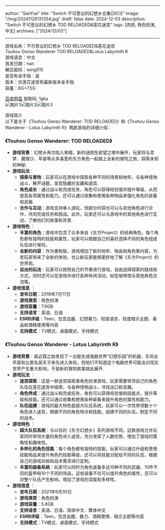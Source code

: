 
---
author: "SanYue"
title: "Switch 不可思议的幻想乡合集[|XCI]"
image: "/img/20241128131354.jpg"
draft: false
date: 2024-12-03
description: "Switch 不可思议的幻想乡 TOD RELOADED&莲花迷宫"
tags: [肉鸽, 角色扮演, 中文]
archives: ["2024/12/03"]

---

游戏名称：不可思议的幻想乡 TOD RELOADED&莲花迷宫   
Touhou Genso Wanderer TOD RELOADED&Lotus Labyrinth R    
游戏语言：中文  
首发日期：nan  
解压密码：wing515  
是否有金手指：是  
版本：仅莲花迷宫有最新版本金手指   
容量：6G+7.5G

[百度网盘](https://pan.baidu.com/s/1LqnIqjLrm81pfZMvL6lKwA) 提取码: 1gka  
![图片1](/img/6c0136.jpg)![图片2](/img/19f4bd.jpg)![图片3](/img/95cf36.jpg)  

游戏简介  
以下是关于《Touhou Genso Wanderer: TOD RELOADED》和《Touhou Genso Wanderer - Lotus Labyrinth R》两款游戏的详细介绍：

### 《Touhou Genso Wanderer: TOD RELOADED》
- **游戏背景**：幻想乡再次陷入黑暗，新的谜团在欲望之塔中展开，玩家将与灵梦、魔理沙、早苗等众多喜爱的东方角色一起踏上全新的冒险之旅，探索未知的神秘.
- **游戏玩法**：
    - **探索与冒险**：玩家可以在游戏中探索各种不同的场景和地牢，与各种怪物战斗，解开谜题，发现隐藏的宝藏和道具.
    - **角色成长**：通过战斗和完成任务，角色可以获得经验值并提升等级，从而提高各项属性和能力。还可以通过收集和使用各种物品来强化角色的装备和武器.
    - **合作与互动**：游戏支持单人游玩，但部分内容也可以与其他角色进行合作，共同完成任务和挑战。此外，玩家还可以与游戏中的其他角色进行互动，了解他们的故事和背景.
- **游戏特色** ：
    - **丰富的角色**：游戏中包含了众多来自《东方Project》的经典角色，每个角色都有独特的技能和属性，玩家可以根据自己的喜好选择不同的角色组成队伍进行冒险。
    - **全新的内容**：作为重制版，游戏增加了新的地牢、物品和角色等内容，为老玩家带来了全新的体验，也让新玩家能够更好地了解《东方Project》的世界观。
    - **自由的玩法**：玩家可以按照自己的节奏进行游戏，自由选择探索的路线和方式，同时还可以在游戏中进行各种休闲活动，如在咖啡馆与其他角色交流等。
- **游戏信息** ：
    - **发布日期**：2018年7月17日
    - **游戏类型**：角色扮演
    - **游戏容量**：7.9GB
    - **支持语言**：英语、日语
    - **ESRB评级**：Teen，包含血腥、幻想暴力、轻度语言、轻度暗示主题、毒品和酒精使用等内容
    - **支持模式**：TV模式、桌面模式、手持模式

### 《Touhou Genso Wanderer - Lotus Labyrinth R》
- **游戏背景**：森近霖之助发现了一台能生成电脑世界“幻想乐园”的机器，东风谷早苗和比那名居天子率先进入体验，但他们不知道这个电脑世界可能会对现实世界产生重大影响，于是新的冒险故事就此展开.
- **游戏玩法** ：
    - **迷宫探索**：这是一款迷宫探索类角色扮演游戏，玩家需要带领自己的角色队伍在莲花迷宫中探索，与各种怪物战斗，寻找出口和宝藏。
    - **角色养成**：通过战斗和完成任务，角色可以获得经验值和技能点，提升等级和技能。还可以通过收集和使用各种装备来提升角色的属性和能力。
    - **队伍组建**：游戏的最大特色是超大队伍系统，玩家可以一次性带领数十个角色进入迷宫，根据不同的角色特点和技能，组建不同的队伍，制定不同的战术。
- **游戏特色** ：
    - **超大队伍系统**：与以往的《东方幻想乡》系列游戏不同，这款游戏允许玩家同时带领大量的角色进入迷宫，充分发挥了人数优势，增加了游戏的策略性和趣味性。
    - **多样化的角色技能**：每个角色都有独特的技能，玩家可以通过升级和使用技能物品来提升角色的技能等级，还可以将技能分配给不同的队伍，根据自己的游戏风格和战术需求进行定制。
    - **丰富的装备系统**：玩家可以同时为角色装备多达10种不同的武器、10件不同的盔甲和10个不同的饰品，这些装备不仅可以提升角色的属性，还可以对整个队伍产生影响，增加了游戏的深度和多样性。
- **游戏信息** ：
    - **发布日期**：2021年9月30日
    - **游戏类型**：角色扮演
    - **游戏容量**：5.8GB
    - **支持语言**：英语、日语、简体中文、繁体中文
    - **ESRB评级**：Teen，包含血腥、暴力、酒精使用、暗示主题等内容
    - **支持模式**：TV模式、桌面模式、手持模式
 
